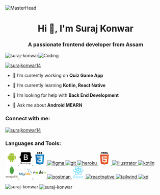 ![MasterHead](https://1.bp.blogspot.com/-7A4WynwLsMw/XbBpCXG8fHI/AAAAAAAAMt4/uOa1bpLskYgrwGbllhSu2SDj_Mig8SXJQCLcBGAsYHQ/w1200-h630-p-k-no-nu/2000_600px.gif)
<h1 align="center">Hi 👋, I'm Suraj Konwar</h1>
<h3 align="center">A passionate frontend developer from Assam</h3>
<img align="right" alt="Coding" width="400" src="https://www.google.com/search?q=best+animated+coding+gif&tbm=isch&ved=2ahUKEwjwrfGsptOCAxXsbWwGHfuSBwEQ2-cCegQIABAA&oq=best+animated+coding+gif&gs_lcp=CgNpbWcQAzoECCMQJzoFCAAQgAQ6BggAEAgQHjoHCAAQgAQQGFDsBVigEmDRFWgAcAB4AIABrQGIAcMGkgEDMC42mAEAoAEBqgELZ3dzLXdpei1pbWfAAQE&sclient=img&ei=yrFbZfCgD-zbseMP-6WeCA&bih=563&biw=1280&rlz=1C1CHBF_enIN1051IN1052#imgrc=zhjSEq0Xd_DH7M">

<p align="left"> <img src="https://komarev.com/ghpvc/?username=suraj-konwar&label=Profile%20views&color=0e75b6&style=flat" alt="suraj-konwar" /> </p>

<p align="left"> <a href="https://twitter.com/surajkonwar14" target="blank"><img src="https://img.shields.io/twitter/follow/surajkonwar14?logo=twitter&style=for-the-badge" alt="surajkonwar14" /></a> </p>

- 🔭 I’m currently working on **Quiz Game App**

- 🌱 I’m currently learning **Kotlin, React Native**

- 🤝 I’m looking for help with **Back End Development**

- 💬 Ask me about **Android MEARN**

<h3 align="left">Connect with me:</h3>
<p align="left">
<a href="https://twitter.com/surajkonwar14" target="blank"><img align="center" src="https://raw.githubusercontent.com/rahuldkjain/github-profile-readme-generator/master/src/images/icons/Social/twitter.svg" alt="surajkonwar14" height="30" width="40" /></a>
</p>

<h3 align="left">Languages and Tools:</h3>
<p align="left"> <a href="https://developer.android.com" target="_blank" rel="noreferrer"> <img src="https://raw.githubusercontent.com/devicons/devicon/master/icons/android/android-original-wordmark.svg" alt="android" width="40" height="40"/> </a> <a href="https://getbootstrap.com" target="_blank" rel="noreferrer"> <img src="https://raw.githubusercontent.com/devicons/devicon/master/icons/bootstrap/bootstrap-plain-wordmark.svg" alt="bootstrap" width="40" height="40"/> </a> <a href="https://www.w3schools.com/css/" target="_blank" rel="noreferrer"> <img src="https://raw.githubusercontent.com/devicons/devicon/master/icons/css3/css3-original-wordmark.svg" alt="css3" width="40" height="40"/> </a> <a href="https://www.figma.com/" target="_blank" rel="noreferrer"> <img src="https://www.vectorlogo.zone/logos/figma/figma-icon.svg" alt="figma" width="40" height="40"/> </a> <a href="https://git-scm.com/" target="_blank" rel="noreferrer"> <img src="https://www.vectorlogo.zone/logos/git-scm/git-scm-icon.svg" alt="git" width="40" height="40"/> </a> <a href="https://heroku.com" target="_blank" rel="noreferrer"> <img src="https://www.vectorlogo.zone/logos/heroku/heroku-icon.svg" alt="heroku" width="40" height="40"/> </a> <a href="https://www.w3.org/html/" target="_blank" rel="noreferrer"> <img src="https://raw.githubusercontent.com/devicons/devicon/master/icons/html5/html5-original-wordmark.svg" alt="html5" width="40" height="40"/> </a> <a href="https://www.adobe.com/in/products/illustrator.html" target="_blank" rel="noreferrer"> <img src="https://www.vectorlogo.zone/logos/adobe_illustrator/adobe_illustrator-icon.svg" alt="illustrator" width="40" height="40"/> </a> <a href="https://kotlinlang.org" target="_blank" rel="noreferrer"> <img src="https://www.vectorlogo.zone/logos/kotlinlang/kotlinlang-icon.svg" alt="kotlin" width="40" height="40"/> </a> <a href="https://www.mongodb.com/" target="_blank" rel="noreferrer"> <img src="https://raw.githubusercontent.com/devicons/devicon/master/icons/mongodb/mongodb-original-wordmark.svg" alt="mongodb" width="40" height="40"/> </a> <a href="https://www.mysql.com/" target="_blank" rel="noreferrer"> <img src="https://raw.githubusercontent.com/devicons/devicon/master/icons/mysql/mysql-original-wordmark.svg" alt="mysql" width="40" height="40"/> </a> <a href="https://nodejs.org" target="_blank" rel="noreferrer"> <img src="https://raw.githubusercontent.com/devicons/devicon/master/icons/nodejs/nodejs-original-wordmark.svg" alt="nodejs" width="40" height="40"/> </a> <a href="https://postman.com" target="_blank" rel="noreferrer"> <img src="https://www.vectorlogo.zone/logos/getpostman/getpostman-icon.svg" alt="postman" width="40" height="40"/> </a> <a href="https://reactjs.org/" target="_blank" rel="noreferrer"> <img src="https://raw.githubusercontent.com/devicons/devicon/master/icons/react/react-original-wordmark.svg" alt="react" width="40" height="40"/> </a> <a href="https://reactnative.dev/" target="_blank" rel="noreferrer"> <img src="https://reactnative.dev/img/header_logo.svg" alt="reactnative" width="40" height="40"/> </a> <a href="https://tailwindcss.com/" target="_blank" rel="noreferrer"> <img src="https://www.vectorlogo.zone/logos/tailwindcss/tailwindcss-icon.svg" alt="tailwind" width="40" height="40"/> </a> <a href="https://www.adobe.com/products/xd.html" target="_blank" rel="noreferrer"> <img src="https://cdn.worldvectorlogo.com/logos/adobe-xd.svg" alt="xd" width="40" height="40"/> </a> </p>

<p><img align="left" src="https://github-readme-stats.vercel.app/api/top-langs?username=suraj-konwar&show_icons=true&locale=en&layout=compact" alt="suraj-konwar" /></p>

<p>&nbsp;<img align="center" src="https://github-readme-stats.vercel.app/api?username=suraj-konwar&show_icons=true&locale=en" alt="suraj-konwar" /></p>
